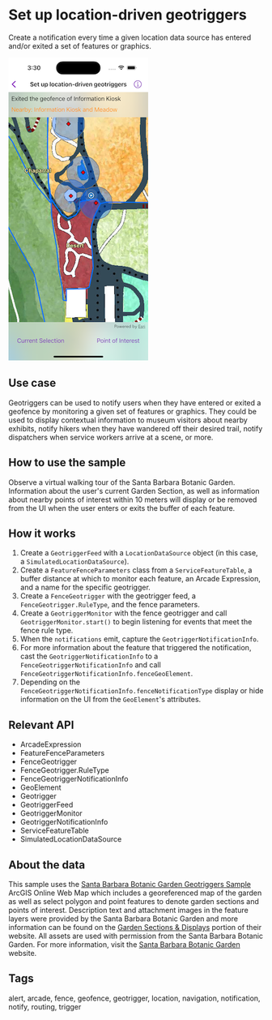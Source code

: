 # Set up location-driven geotriggers

Create a notification every time a given location data source has entered and/or exited a set of features or graphics.

![Image of Set up location-driven geotriggers sample](set-up-location-driven-geotriggers.png)

## Use case

Geotriggers can be used to notify users when they have entered or exited a geofence by monitoring a given set of features or graphics. They could be used to display contextual information to museum visitors about nearby exhibits, notify hikers when they have wandered off their desired trail, notify dispatchers when service workers arrive at a scene, or more.

## How to use the sample

Observe a virtual walking tour of the Santa Barbara Botanic Garden. Information about the user's current Garden Section, as well as information about nearby points of interest within 10 meters will display or be removed from the UI when the user enters or exits the buffer of each feature.

## How it works

1. Create a `GeotriggerFeed` with a `LocationDataSource` object (in this case, a `SimulatedLocationDataSource`).
2. Create a `FeatureFenceParameters` class from a `ServiceFeatureTable`, a buffer distance at which to monitor each feature, an Arcade Expression, and a name for the specific geotrigger.
3. Create a `FenceGeotrigger` with the geotrigger feed, a `FenceGeotrigger.RuleType`, and the fence parameters.
4. Create a `GeotriggerMonitor` with the fence geotrigger and call `GeotriggerMonitor.start()` to begin listening for events that meet the fence rule type.
5. When the `notifications` emit, capture the `GeotriggerNotificationInfo`.
6. For more information about the feature that triggered the notification, cast the `GeotriggerNotificationInfo` to a `FenceGeotriggerNotificationInfo` and call `FenceGeotriggerNotificationInfo.fenceGeoElement`.
7. Depending on the `FenceGeotriggerNotificationInfo.fenceNotificationType` display or hide information on the UI from the `GeoElement`'s attributes.

## Relevant API

* ArcadeExpression
* FeatureFenceParameters
* FenceGeotrigger
* FenceGeotrigger.RuleType
* FenceGeotriggerNotificationInfo
* GeoElement
* Geotrigger
* GeotriggerFeed
* GeotriggerMonitor
* GeotriggerNotificationInfo
* ServiceFeatureTable
* SimulatedLocationDataSource

## About the data

This sample uses the [Santa Barbara Botanic Garden Geotriggers Sample](https://www.arcgis.com/home/item.html?id=6ab0e91dc39e478cae4f408e1a36a308) ArcGIS Online Web Map which includes a georeferenced map of the garden as well as select polygon and point features to denote garden sections and points of interest. Description text and attachment images in the feature layers were provided by the Santa Barbara Botanic Garden and more information can be found on the [Garden Sections & Displays](https://www.sbbg.org/explore-garden/garden-sections-displays) portion of their website. All assets are used with permission from the Santa Barbara Botanic Garden. For more information, visit the [Santa Barbara Botanic Garden](https://www.sbbg.org) website.

## Tags

alert, arcade, fence, geofence, geotrigger, location, navigation, notification, notify, routing, trigger
